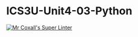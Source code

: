# ICS3U-Unit4-03-Python
[![Mr Coxall's Super Linter](https://github.com/zaida-hammmel2108/ICS3U-Unit4-03-Python/workflows/Mr%20Coxall's%20Super%20Linter/badge.svg)](https://github.com/zaida-hammmel2108/ICS3U-Unit4-03-Python/actions/)
